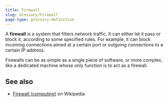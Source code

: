 ```yaml
---
title: Firewall
slug: Glossary/Firewall
page-type: glossary-definition
---
```




A **firewall** is a system that filters network traffic. It can either let it pass or block it, according to some specified rules. For example, it can block incoming connections aimed at a certain port or outgoing connections to a certain IP address.

Firewalls can be as simple as a single piece of software, or more complex, like a dedicated machine whose only function is to act as a firewall.

## See also

- [Firewall (computing)](<https://en.wikipedia.org/wiki/Firewall_(computing)>) on Wikipedia
